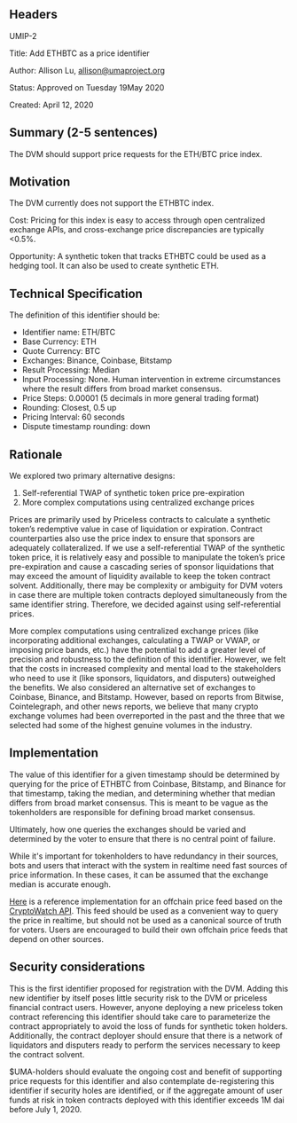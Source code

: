 ## Headers
UMIP-2

Title: Add ETHBTC as a price identifier

Author: Allison Lu, allison@umaproject.org

Status: Approved on Tuesday 19May 2020

Created: April 12, 2020

## Summary (2-5 sentences)
The DVM should support price requests for the ETH/BTC price index. 

## Motivation
The DVM currently does not support the ETHBTC index.

Cost: Pricing for this index is easy to access through open centralized exchange APIs, and
cross-exchange price discrepancies are typically <0.5%. 

Opportunity: A synthetic token that tracks ETHBTC could be used as a hedging tool. It can also be used
to create synthetic ETH.

## Technical Specification
The definition of this identifier should be:
- Identifier name: ETH/BTC
- Base Currency: ETH
- Quote Currency: BTC
- Exchanges: Binance, Coinbase, Bitstamp
- Result Processing: Median
- Input Processing: None. Human intervention in extreme circumstances where the result differs from broad market consensus.
- Price Steps: 0.00001 (5 decimals in more general trading format)
- Rounding: Closest, 0.5 up
- Pricing Interval: 60 seconds
- Dispute timestamp rounding: down

## Rationale
We explored two primary alternative designs:
  1. Self-referential TWAP of synthetic token price pre-expiration
  2. More complex computations using centralized exchange prices

Prices are primarily used by Priceless contracts to calculate a synthetic token’s redemptive value in
case of liquidation or expiration. Contract counterparties also use the price index to ensure that
sponsors are adequately collateralized. If we use a self-referential TWAP of the synthetic token
price, it is relatively easy and possible to manipulate the token’s price pre-expiration and cause a
cascading series of sponsor liquidations that may exceed the amount of liquidity available to keep
the token contract solvent. Additionally, there may be complexity or ambiguity for DVM voters in case
there are multiple token contracts deployed simultaneously from the same identifier string.
Therefore, we decided against using self-referential prices. 

More complex computations using centralized exchange prices (like incorporating additional exchanges,
calculating a TWAP or VWAP, or imposing price bands, etc.) have the potential to add a greater level
of precision and robustness to the definition of this identifier. However, we felt that the costs in
increased complexity and mental load to the stakeholders who need to use it (like sponsors,
liquidators, and disputers) outweighed the benefits. We also considered an alternative set of
exchanges to Coinbase, Binance, and Bitstamp. However, based on reports from Bitwise, Cointelegraph,
and other news reports, we believe that many crypto exchange volumes had been overreported in the
past and the three that we selected had some of the highest genuine volumes in the industry.

## Implementation

The value of this identifier for a given timestamp should be determined by querying for the price of
ETHBTC from Coinbase, Bitstamp, and Binance for that timestamp, taking the median, and determining
whether that median differs from broad market consensus. This is meant to be vague as the
tokenholders are responsible for defining broad market consensus.

Ultimately, how one queries the exchanges should be varied and determined by the voter to ensure
that there is no central point of failure.

While it's important for tokenholders to have redundancy in their sources, bots and users that
interact with the system in realtime need fast sources of price information. In these cases, it can
be assumed that the exchange median is accurate enough.

[Here](https://github.com/UMAprotocol/protocol/blob/master/financial-templates-lib/price-feed/CryptoWatchPriceFeed.js)
is a reference implementation for an offchain price feed based on the
[CryptoWatch API](https://docs.cryptowat.ch/rest-api/). This feed should be used as a convenient
way to query the price in realtime, but should not be used as a canonical source of truth for
voters. Users are encouraged to build their own offchain price feeds that depend on other sources.

## Security considerations
This is the first identifier proposed for registration with the DVM. Adding this new identifier by itself 
poses little security risk to the DVM or priceless financial contract users. However, anyone deploying a 
new priceless token contract referencing this identifier should take care to parameterize the contract 
appropriately to avoid the loss of funds for synthetic token holders. Additionally, the contract deployer 
should ensure that there is a network of liquidators and disputers ready to perform the services necessary 
to keep the contract solvent. 

$UMA-holders should evaluate the ongoing cost and benefit of supporting price requests for this identifier and 
also contemplate de-registering this identifier if security holes are identified, or if the aggregate amount of 
user funds at risk in token contracts deployed with this identifier exceeds 1M dai before July 1, 2020.
